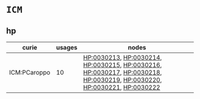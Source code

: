 # `ICM`

## hp

| curie        |   usages | nodes                                                                                                                                                                                                                                                                                                                                                                                                                                                                                                    |
|--------------|----------|----------------------------------------------------------------------------------------------------------------------------------------------------------------------------------------------------------------------------------------------------------------------------------------------------------------------------------------------------------------------------------------------------------------------------------------------------------------------------------------------------------|
| ICM:PCaroppo |       10 | [HP:0030213](https://bioregistry.io/HP:0030213), [HP:0030214](https://bioregistry.io/HP:0030214), [HP:0030215](https://bioregistry.io/HP:0030215), [HP:0030216](https://bioregistry.io/HP:0030216), [HP:0030217](https://bioregistry.io/HP:0030217), [HP:0030218](https://bioregistry.io/HP:0030218), [HP:0030219](https://bioregistry.io/HP:0030219), [HP:0030220](https://bioregistry.io/HP:0030220), [HP:0030221](https://bioregistry.io/HP:0030221), [HP:0030222](https://bioregistry.io/HP:0030222) |

